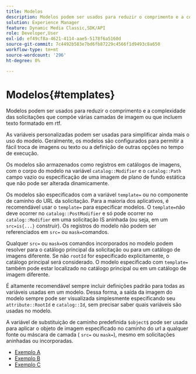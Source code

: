 ```yaml
---
title: Modelos
description: Modelos podem ser usados para reduzir o comprimento e a complexidade das solicitações que compõe várias camadas de imagem ou que incluem texto formatado em rtf.
solution: Experience Manager
feature: Dynamic Media Classic,SDK/API
role: Developer,User
exl-id: ef49cf8a-4621-4114-aae5-5178f6a5160d
source-git-commit: 7c4492b583e7bd6fb87229c4566f1d9493c8a650
workflow-type: tm+mt
source-wordcount: '296'
ht-degree: 0%

---
```


# Modelos{#templates}

Modelos podem ser usados para reduzir o comprimento e a complexidade das solicitações que compõe várias camadas de imagem ou que incluem texto formatado em rtf.

As variáveis personalizadas podem ser usadas para simplificar ainda mais o uso do modelo. Geralmente, os modelos são configurados para permitir a fácil troca de imagens ou texto ou a definição de outras opções no tempo de execução.

Os modelos são armazenados como registros em catálogos de imagens, com o corpo do modelo na variável `catalog::Modifier` e o `catalog::Path` campo vazio ou especificação de uma imagem de plano de fundo estática que não pode ser alterada dinamicamente.

Os modelos são especificados com a variável `template=` ou no componente de caminho do URL da solicitação. Para a maioria dos aplicativos, é recomendável usar o `template=` para especificar modelos. O `template=`não deve ocorrer no `catalog::PostModifier` e só pode ocorrer no `catalog::Modifier` em uma solicitação IS aninhada (ou seja, em um `src=is{...}` construir). Os registros do modelo não podem ser referenciados em `src=` ou `mask=`comandos.

Qualquer `src=` ou `mask=`os comandos incorporados no modelo podem resolver para o catálogo principal da solicitação ou para um catálogo de imagens diferente. Se não `rootId` for especificado explicitamente, o catálogo principal será considerado. O modelo especificado com `template=` também pode estar localizado no catálogo principal ou em um catálogo de imagem diferente.

É altamente recomendável sempre incluir definições padrão para todas as variáveis usadas em um modelo. Dessa forma, a saída da imagem do modelo sempre pode ser visualizada simplesmente especificando seu `attribute::RootId` e `catalog::Id`, sem precisar saber quais variáveis são usadas no modelo.

A variável de substituição de caminho predefinida `$object$` pode ser usada para aplicar o objeto de imagem especificado no caminho do url a qualquer fonte ou máscara de camada ( `src=` ou `mask=`), mesmo em solicitações aninhadas ou incorporadas.

* [Exemplo A](r-example-a.md)
* [Exemplo B](r-example-b.md)
* [Exemplo C](r-example-c.md)
